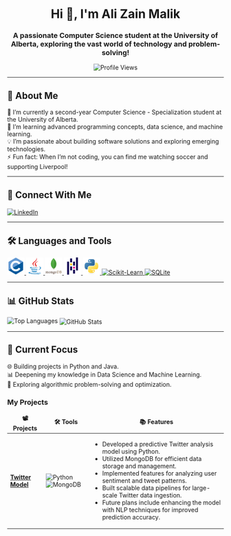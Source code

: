 <h1 align="center">Hi 👋, I'm Ali Zain Malik</h1>
<h3 align="center">A passionate Computer Science student at the University of Alberta, exploring the vast world of technology and problem-solving!</h3>

<p align="center">
  <img src="https://komarev.com/ghpvc/?username=ifdes&label=Profile%20views&color=0e75b6&style=flat" alt="Profile Views" />
</p>

---

<h2 align="left">🌟 About Me</h2>
<p>
  🔭 I’m currently a second-year Computer Science - Specialization student at the University of Alberta.<br>
  🌱 I’m learning advanced programming concepts, data science, and machine learning.<br>
  💡 I’m passionate about building software solutions and exploring emerging technologies.<br>
  ⚡ Fun fact: When I’m not coding, you can find me watching soccer and supporting Liverpool!
</p>

---

<h2 align="left">🤝 Connect With Me</h2>
<p align="left">
  <a href="https://www.linkedin.com/in/ali-zain-malik/" target="_blank">
    <img align="center" src="https://raw.githubusercontent.com/rahuldkjain/github-profile-readme-generator/master/src/images/icons/Social/linked-in-alt.svg" alt="LinkedIn" height="30" width="40" />
  </a>
</p>

---

<h2 align="left">🛠️ Languages and Tools</h2>
<p align="left">
  <a href="https://www.cprogramming.com/" target="_blank" rel="noreferrer"> 
    <img src="https://raw.githubusercontent.com/devicons/devicon/master/icons/c/c-original.svg" alt="C" width="40" height="40"/> 
  </a>
  <a href="https://www.java.com" target="_blank" rel="noreferrer"> 
    <img src="https://raw.githubusercontent.com/devicons/devicon/master/icons/java/java-original.svg" alt="Java" width="40" height="40"/> 
  </a>
  <a href="https://www.mongodb.com/" target="_blank" rel="noreferrer"> 
    <img src="https://raw.githubusercontent.com/devicons/devicon/master/icons/mongodb/mongodb-original-wordmark.svg" alt="MongoDB" width="40" height="40"/> 
  </a>
  <a href="https://pandas.pydata.org/" target="_blank" rel="noreferrer"> 
    <img src="https://raw.githubusercontent.com/devicons/devicon/2ae2a900d2f041da66e950e4d48052658d850630/icons/pandas/pandas-original.svg" alt="Pandas" width="40" height="40"/> 
  </a>
  <a href="https://www.python.org" target="_blank" rel="noreferrer"> 
    <img src="https://raw.githubusercontent.com/devicons/devicon/master/icons/python/python-original.svg" alt="Python" width="40" height="40"/> 
  </a>
  <a href="https://scikit-learn.org/" target="_blank" rel="noreferrer"> 
    <img src="https://upload.wikimedia.org/wikipedia/commons/0/05/Scikit_learn_logo_small.svg" alt="Scikit-Learn" width="40" height="40"/> 
  </a>
  <a href="https://www.sqlite.org/" target="_blank" rel="noreferrer"> 
    <img src="https://www.vectorlogo.zone/logos/sqlite/sqlite-icon.svg" alt="SQLite" width="40" height="40"/> 
  </a>
</p>

---

<h2 align="left">📊 GitHub Stats</h2>
<p align="left">
  <img align="left" src="https://github-readme-stats.vercel.app/api/top-langs?username=ifdes&show_icons=true&locale=en&layout=compact&theme=transparent" alt="Top Languages" />
</p>

<p>
  &nbsp;<img align="center" src="https://github-readme-stats.vercel.app/api?username=ifdes&show_icons=true&locale=en&theme=transparent" alt="GitHub Stats" />
</p>

---

<h2 align="left">🚀 Current Focus</h2>
<p>
  🌐 Building projects in Python and Java.<br>
  📊 Deepening my knowledge in Data Science and Machine Learning.<br>
  🧠 Exploring algorithmic problem-solving and optimization.<br>
</p>

<h3>My Projects</h3>
<table>
  <thead align="center">
    <tr border: none;>
      <td><b>📽️ Projects</b></td>
      <td><b>🛠️ Tools</b></td>
      <td><b>📚 Features</b></td>
    </tr>
  </thead>
  <tbody>
    <tr>
      <td><a href="https://github.com/IFDES/Twitter-Model"><b>Twitter Model</b></a></td>
      <td>
        <img alt="Python" src="https://img.shields.io/badge/python-3670A0?style=for-the-badge&logo=python&logoColor=ffdd54" />
        <img alt="MongoDB" src="https://img.shields.io/badge/MongoDB-4EA94B?style=for-the-badge&logo=mongodb&logoColor=white" />
      </td>
      <td>
        <ul>
          <li>Developed a predictive Twitter analysis model using Python.</li>
          <li>Utilized MongoDB for efficient data storage and management.</li>
          <li>Implemented features for analyzing user sentiment and tweet patterns.</li>
          <li>Built scalable data pipelines for large-scale Twitter data ingestion.</li>
          <li>Future plans include enhancing the model with NLP techniques for improved prediction accuracy.</li>
        </ul>
      </td>
    </tr>
  </tbody>
</table>
